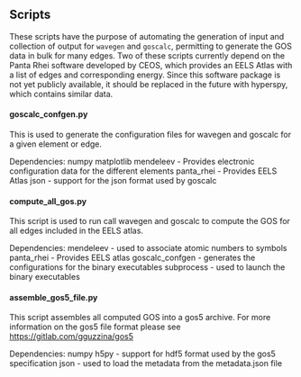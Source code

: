 ## Scripts

These scripts have the purpose of automating the generation of input and collection of output for `wavegen` and `goscalc`, permitting to generate the GOS data in bulk for many edges.
Two of these scripts currently depend on the Panta Rhei software developed by CEOS, which provides an EELS Atlas with a list of edges and corresponding energy. 
Since this software package is not yet publicly available, it should be replaced in the future with hyperspy, which contains similar data.

#### goscalc_confgen.py

This is used to generate the configuration files for wavegen and goscalc for a given element or edge.

Dependencies:
numpy
matplotlib
mendeleev - Provides electronic configuration data for the different elements
panta_rhei - Provides EELS Atlas
json - support for the json format used by goscalc


#### compute_all_gos.py

This script is used to run call wavegen and goscalc to compute the GOS for all edges included in the EELS atlas.

Dependencies:
mendeleev - used to associate atomic numbers to symbols
panta_rhei - Provides EELS atlas
goscalc_confgen - generates the configurations for the binary executables
subprocess - used to launch the binary executables


#### assemble_gos5_file.py

This script assembles all computed GOS into a gos5 archive. For more information on the gos5 file format please see https://gitlab.com/gguzzina/gos5

Dependencies:
numpy
h5py - support for hdf5 format used by the gos5 specification
json - used to load the metadata from the metadata.json file
